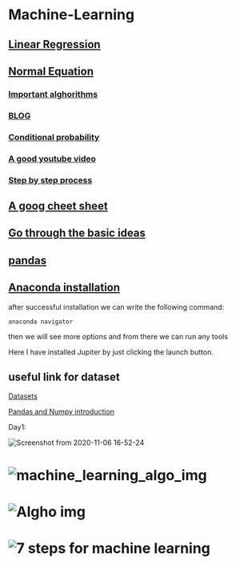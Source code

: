 # Machine-Learning

## [Linear Regression](https://medium.com/deep-math-machine-learning-ai/chapter-1-2-gradient-descent-with-math-d4f2871af402)
## [Normal Equation](https://www.geeksforgeeks.org/ml-normal-equation-in-linear-regression/?ref=lbp)

### [Important alghorithms](https://github.com/codebasics/py/tree/master/ML)
### [BLOG](http://colah.github.io/)



### [Conditional probability](https://www.youtube.com/watch?v=LYbVsIDySLE&list=PLjmhyJOf0CFevcsXcdK1nHd7kzib-hnUM&index=3)
### [A good youtube video](https://www.youtube.com/playlist?list=PLKYEe2WisBTECZ8mZCfFxzrBBuGrS1Gfu)
### [Step by step process](https://github.com/codebasics/roadmaps/blob/master/machine-learning-engineer-roadmap-2021/ml_engineer_roadmap_2021.md?fbclid=IwAR2HJs52Aa0NuO1xAcjBu6_8g7DiI_UQmSk8jfoJ0Qncpv23KowerTDXKm8)
## [A goog cheet sheet](https://media-exp1.licdn.com/dms/document/C561FAQESvk4QINbLwg/feedshare-document-pdf-analyzed/0/1639467973474?e=1639623600&v=beta&t=C-gnRWRTmfiLFXIoH1w-UUTvk0D_bGu9UOWyQtJlDKM)
## [Go through the basic ideas](https://www.theinsaneapp.com/2021/11/machine-learning-algorithms-for-beginners.html?fbclid=IwAR3jphKDu3OBmdyu6pOtO3eJWvIprUcSHB-V4F8jXSVdoiEYi4JxYSsTYcw)
## [pandas](https://media-exp1.licdn.com/dms/document/C4E1FAQFnNAia33tNGQ/feedshare-document-pdf-analyzed/0/1637397014612?e=1638122400&v=beta&t=hCFVSTvvrNmx1FDBL4Oj34kxe1vuQwPppsy9By6RT88)
## [Anaconda installation](https://youtu.be/DY0DB_NwEu0)

after successful installation we can write the following command:
```
anaconda navigator
```
then we will see more options and from there we can run any tools

Here I have installed Jupiter by just clicking the launch button.

## useful link for dataset


[Datasets](https://www.superdatascience.com/pages/machine-learning)
 
[Pandas and Numpy introduction](https://www.hackerearth.com/practice/machine-learning/data-manipulation-visualisation-r-python/tutorial-data-manipulation-numpy-pandas-python/tutorial/)

Day1:
 
![Screenshot from 2020-11-06 16-52-24](https://user-images.githubusercontent.com/43321488/138338828-333665f5-f83b-445c-9562-944f00ac9b6e.png)

# ![machine_learning_algo_img](https://user-images.githubusercontent.com/43321488/142839958-85320ddc-d16e-430f-9a35-16b710a3eb92.jpeg)

# ![Algho img](https://user-images.githubusercontent.com/43321488/143299547-b79e1fa0-3e6e-4af9-8b59-a49debc820ef.jpeg)

# ![7 steps for machine learning](https://user-images.githubusercontent.com/43321488/143678476-90a7952f-5abd-4cc2-9e7a-cb12cd709973.jpeg)
